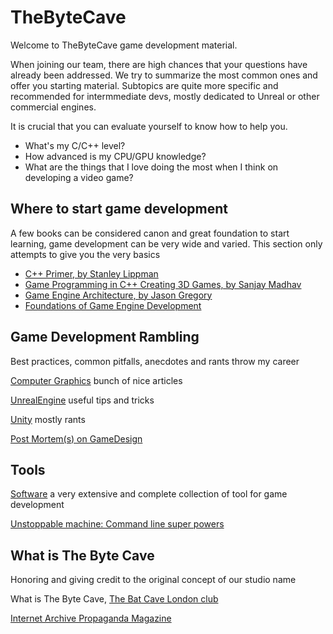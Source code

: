 # TheByteCave

Welcome to TheByteCave game development material.

When joining our team, there are high chances that your questions have already been addressed. We try to summarize the most common ones and offer you starting material.
Subtopics are quite more specific and recommended for intermmediate devs, mostly dedicated to Unreal or other commercial engines.

It is crucial that you can evaluate yourself to know how to help you.

 - What's my C/C++ level?
 - How advanced is my CPU/GPU knowledge?
 - What are the things that I love doing the most when I think on developing a video game?
 

## Where to start game development

A few books can be considered canon and great foundation to start learning, game development can be very wide and varied. 
This section only attempts to give you the very basics

 - [C++ Primer, by Stanley Lippman](https://www.amazon.com/Primer-5th-Stanley-B-Lippman/dp/0321714113)
 - [Game Programming in C++ Creating 3D Games, by Sanjay Madhav](https://www.amazon.com/Game-Programming-Creating-Games-Design/dp/0134597206)
 - [Game Engine Architecture, by Jason Gregory](https://www.amazon.com/Engine-Architecture-Third-Jason-Gregory/dp/1138035459)
 - [Foundations of Game Engine Development](https://www.amazon.com/Foundations-Game-Engine-Development-Mathematics/dp/0985811749)

## Game Development Rambling 

Best practices, common pitfalls, anecdotes and rants throw my career

[Computer Graphics](https://github.com/itzjac/bytecave/blob/main/ComputerGraphics.md) bunch of nice articles

[UnrealEngine](https://github.com/itzjac/bytecave/blob/main/UE5.md) useful tips and tricks

[Unity](https://github.com/itzjac/bytecave/blob/main/Unity.md) mostly rants

[Post Mortem(s) on GameDesign](https://github.com/itzjac/bytecave/tree/main/gamedesign)

## Tools

[Software](https://github.com/itzjac/bytecave/blob/main/Software.md) a very extensive and complete collection of tool for game development

[Unstoppable machine: Command line super powers](https://github.com/itzjac/bytecave/tree/main/commands)


## What is The Byte Cave

Honoring and giving credit to the original concept of our studio name

What is The Byte Cave, [The Bat Cave London club](https://en.wikipedia.org/wiki/Batcave_(club))

[Internet Archive Propaganda Magazine](https://archive.org/search.php?query=creator%3A%22Propaganda+Magazine%22)
